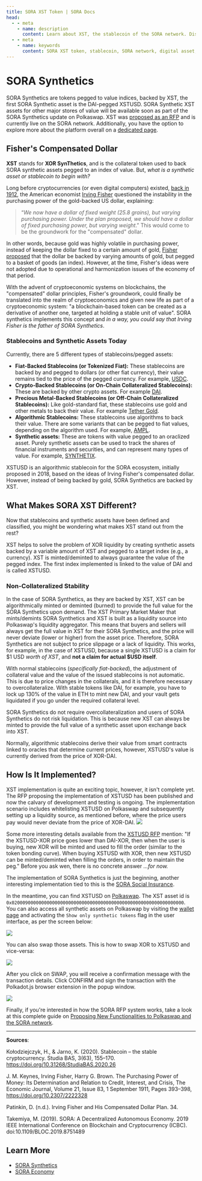 ```yaml
---
title: SORA XST Token | SORA Docs
head:
  - - meta
    - name: description
      content: Learn about XST, the stablecoin of the SORA network. Discover the features, use cases, and benefits of XST within the SORA ecosystem. Explore its role as a stable and reliable digital asset, enabling efficient value transfer, reducing volatility, and supporting various financial applications within the SORA network.
  - - meta
    - name: keywords
      content: SORA XST token, stablecoin, SORA network, digital asset, value transfer, volatility reduction, financial applications
---
```


# SORA Synthetics

SORA Synthetics are tokens pegged to value indices, backed by XST,
the first SORA Synthetic asset is the DAI-pegged XSTUSD. SORA
Synthetic XST assets for other major stores of value will be
available soon as part of the SORA Synthetics update on Polkaswap. XST was [proposed as an
RFP](https://github.com/sora-xor/rfps/pull/8/files) and is currently live on the SORA network. Additionally, you have the option to explore more about the platform overall on a [dedicated page](./synthetics.md).

## Fisher's Compensated Dollar

**XST** stands for **XOR SynThetics**, and is the collateral token used to back SORA synthetic assets pegged to an index of value. But, _what is a synthetic asset or stablecoin to begin with?_

Long before cryptocurrencies (or even digital computers) existed, [back in 1912](https://dspace.gipe.ac.in/xmlui/bitstream/handle/10973/26798/GIPE-093010.pdf?sequence=3&isAllowed=y), the American economist [Irving Fisher](https://en.wikipedia.org/wiki/Irving_Fisher) questioned the instability in the purchasing power of the gold-backed US dollar, explaining:

> “_We now have a dollar of fixed weight (25.8 grains), but varying purchasing power. Under the plan proposed, we should have a dollar of fixed purchasing power, but varying weight_.” This would come to be the groundwork for the "compensated" dollar.

In other words, because gold was highly volatile in purchasing power, instead of keeping the dollar fixed to a certain amount of gold, [Fisher proposed](https://www.richmondfed.org/~/media/richmondfedorg/publications/research/economic_quarterly/1993/summer/pdf/patinkin.pdf) that the dollar be backed by varying amounts of gold, but pegged to a basket of goods (an index). However, at the time, Fisher's ideas were not adopted due to operational and harmonization issues of the economy of that period.

With the advent of cryptoeconomic systems on blockchains, the "compensated" dollar principles, Fisher's groundwork, could finally be translated into the realm of cryptoeconomics and given new life as part of a cryptoeconomic system: "a blockchain-based token can be created as a derivative of another one, targeted at holding a stable unit of value". SORA synthetics implements this concept and _in a way, you could say that Irving Fisher is the father of SORA Synthetics_.

### Stablecoins and Synthetic Assets Today

Currently, there are 5 different types of stablecoins/pegged assets:

- **Fiat-Backed Stablecoins (or Tokenized Fiat):** These stablecoins are backed by and pegged to dollars (or other fiat currency), their value remains tied to the price of the pegged currency. For example, [USDC](https://www.circle.com/en/usdc).
- **Crypto-Backed Stablecoins (or On-Chain Collateralized Stablecoins):** These are backed by other crypto assets. For example [DAI](https://makerdao.com/en/).
- **Precious Metal-Backed Stablecoins (or Off-Chain Collateralized
  Stablecoins):** Like gold-standard fiat, these stablecoins use gold and other metals to back their value. For example [Tether Gold](https://gold.tether.to/).
- **Algorithmic Stablecoins:** These stablecoins use algorithms to back their value. There are some variants that can be pegged to fiat values, depending on the algorithm used. For example, [AMPL](https://www.ampleforth.org/).
- **Synthetic assets:** These are tokens with value pegged to an oraclized asset. Purely synthetic assets can be used to track the shares of financial instruments and securities, and can represent many types of value. For example, [SYNTHETIX](https://synthetix.io/).

XSTUSD is an algorithmic stablecoin for the SORA ecosystem, initially proposed in 2018, based on the ideas of Irving Fisher's compensated dollar. However, instead of being backed by gold, SORA Synthetics are backed by XST.

## What Makes SORA XST Different?

Now that stablecoins and synthetic assets have been defined and classified, you might be wondering what makes XST stand out from the rest?

XST helps to solve the problem of XOR liquidity by creating synthetic assets backed by a variable amount of XST and pegged to a target index (e.g., a currency). XST is minted/deminted to always guarantee the value of the pegged index. The first index implemented is linked to the value of DAI and is called XSTUSD.

### Non-Collateralized Stability

In the case of SORA Synthetics, as they are backed by XST, XST can be algorithmically minted or deminted (burned) to provide the full value for the SORA Synthetics upon demand. The XST Primary Market Maker that mints/demints SORA Synthetics and XST is built as a liquidity source into Polkaswap's liquidity aggregator. This means that buyers and sellers will always get the full value in XST for their SORA Synthetics, and the price will never deviate (lower or higher) from the asset price. Therefore, SORA Synthetics are not subject to price slippage or a lack of liquidity. This works, for example, in the case of XSTUSD, because a single XSTUSD is a claim for $1 USD _worth of XST_, and **not a claim for actual $USD itself**.

With normal stablecoins (_specifically fiat-backed_), the adjustment of collateral value and the value of the issued stablecoins is not automatic. This is due to price changes in the collaterals, and it is therefore necessary to overcollateralize. With stable tokens like DAI, for example, you have to lock up 130% of the value in ETH to mint new DAI, and your vault gets liquidated if you go under the required collateral level.

SORA Synthetics do not require overcollateralization and users of SORA Synthetics do not risk liquidation. This is because new XST can always be minted to provide the full value of a synthetic asset upon exchange back into XST.

Normally, algorithmic stablecoins derive their value from smart contracts linked to oracles that determine current prices, however, XSTUSD's value is currently derived from the price of XOR-DAI.

## How Is It Implemented?

XST implementation is quite an exciting topic, however, it isn't
complete yet. The RFP proposing the implementation of XSTUSD has been
published and now the calvary of development and testing is
ongoing. The implementation scenario includes whitelisting XSTUSD on
Polkaswap and subsequently setting up a liquidity source, as mentioned
before, where the price users pay would never deviate from the price
of XOR-DAI.
![](/.gitbook/assets/xst-buy-sell.png)

Some more interesting details available from the [XSTUSD RFP](https://github.com/sora-xor/rfps/pull/8/files) mention: "If the XSTUSD-XOR price goes lower than DAI-XOR, then when the user is buying, new XOR will be minted and used to fill the order (similar to the token bonding curve). When buying XSTUSD with XOR, then new XSTUSD can be minted/deminted when filling the orders, in order to maintain the peg." Before you ask wen, there is no concrete answer _...for now._

The implementation of SORA Synthetics is just the beginning, another interesting implementation tied to this is the [SORA Social Insurance](social-insurance.md).

In the meantime, you can find XSTUSD on [Polkaswap](https://polkaswap.io/). The XST asset id is `0x0200090000000000000000000000000000000000000000000000000000000000`. You can also access all synthetic assets on Polkaswap by visiting the [wallet page](https://polkaswap.io/#/wallet) and activating the `Show only synthetic tokens` flag in the user interface, as per the screen below:

![](/.gitbook/assets/polkaswap-show-only-synthetics.png)

You can also swap those assets. This is how to swap XOR to XSTUSD and vice-versa:

![](/.gitbook/assets/xstusd-demo1.png)

After you click on SWAP, you will receive a confirmation message with
the transaction details. Click CONFIRM and sign the transaction with
the Polkadot.js browser extension in the popup window.

![](/.gitbook/assets/xstusd-demo2.png)

Finally, if you're interested in how the SORA RFP system works, take a look at this complete guide on [Proposing New Functionalities to Polkaswap and the SORA network](rfp.md).

---

**Sources**:

Kołodziejczyk, H., & Jarno, K. (2020). Stablecoin – the stable cryptocurrency. Studia BAS, 3(63), 155–170. https://doi.org/10.31268/StudiaBAS.2020.26

J. M. Keynes, Irving Fisher, Harry G. Brown. The Purchasing Power of Money: Its Determination and Relation to Credit, Interest, and Crisis, The Economic Journal, Volume 21, Issue 83, 1 September 1911, Pages 393–398, https://doi.org/10.2307/2222328

Patinkin, D. (n.d.). Irving Fisher and His Compensated Dollar Plan. 34.

Takemiya, M. (2019). SORA: A Decentralized Autonomous Economy. 2019 IEEE International Conference on Blockchain and Cryptocurrency (ICBC). doi:10.1109/BLOC.2019.8751489

## Learn More

- [SORA Synthetics](/synthetics.md)
- [SORA Economy](/sora-economy.md)

